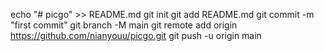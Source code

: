 echo "# picgo" >> README.md
git init
git add README.md
git commit -m "first commit"
git branch -M main
git remote add origin https://github.com/nianyouu/picgo.git
git push -u origin main
